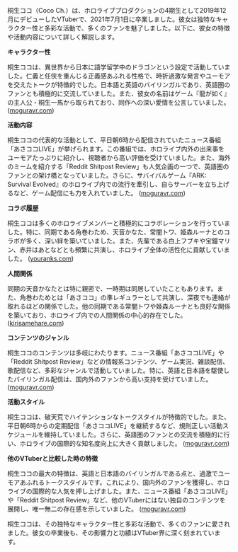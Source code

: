 桐生ココ（Coco Ch.）は、ホロライブプロダクションの4期生として2019年12月にデビューしたVTuberで、2021年7月1日に卒業しました。彼女は独特なキャラクター性と多彩な活動で、多くのファンを魅了しました。以下に、彼女の特徴や活動内容について詳しく解説します。

**キャラクター性**

桐生ココは、異世界から日本に語学留学中のドラゴンという設定で活動していました。仁義と任侠を重んじる正義感あふれる性格で、時折過激な発言やユーモアを交えたトークが特徴的でした。日本語と英語のバイリンガルであり、英語圏のファンとも積極的に交流していました。また、彼女の名前はゲーム『龍が如く』の主人公・桐生一馬から取られており、同作への深い愛情を公言していました。 ([moguravr.com](https://www.moguravr.com/kiryucoco-introduction-article/?utm_source=openai))

**活動内容**

桐生ココの代表的な活動として、平日朝6時から配信されていたニュース番組「あさココLIVE」が挙げられます。この番組では、ホロライブ内外の出来事をユーモアたっぷりに紹介し、視聴者から高い評価を受けていました。また、海外のミームを紹介する「Reddit Shitpost Review」も人気企画の一つで、英語圏のファンとの架け橋となっていました。さらに、サバイバルゲーム『ARK: Survival Evolved』のホロライブ内での流行を牽引し、自らサーバーを立ち上げるなど、ゲーム配信にも力を入れていました。 ([moguravr.com](https://www.moguravr.com/kiryucoco-introduction-article/?utm_source=openai))

**コラボ履歴**

桐生ココは多くのホロライブメンバーと積極的にコラボレーションを行っていました。特に、同期である角巻わため、天音かなた、常闇トワ、姫森ルーナとのコラボが多く、深い絆を築いていました。また、先輩である白上フブキや宝鐘マリン、赤井はあとなどとも頻繁に共演し、ホロライブ全体の活性化に貢献していました。 ([youranks.com](https://youranks.com/channels/coll_detail_list/1494/?utm_source=openai))

**人間関係**

同期の天音かなたとは特に親密で、一時期は同居していたこともあります。また、角巻わためとは「あさココ」の準レギュラーとして共演し、深夜でも連絡が取れるほどの関係でした。他の同期である常闇トワや姫森ルーナとも良好な関係を築いており、ホロライブ内での人間関係の中心的存在でした。 ([kirisamehare.com](https://kirisamehare.com/kiryu_coco/?utm_source=openai))

**コンテンツのジャンル**

桐生ココのコンテンツは多岐にわたります。ニュース番組「あさココLIVE」や「Reddit Shitpost Review」などの情報系コンテンツ、ゲーム実況、雑談配信、歌配信など、多彩なジャンルで活動していました。特に、英語と日本語を駆使したバイリンガル配信は、国内外のファンから高い支持を受けていました。 ([moguravr.com](https://www.moguravr.com/kiryucoco-introduction-article/?utm_source=openai))

**活動スタイル**

桐生ココは、破天荒でハイテンションなトークスタイルが特徴的でした。また、平日朝6時からの定期配信「あさココLIVE」を継続するなど、規則正しい活動スケジュールを維持していました。さらに、英語圏のファンとの交流を積極的に行い、ホロライブの国際的な知名度向上に大きく貢献しました。 ([moguravr.com](https://www.moguravr.com/kiryucoco-introduction-article/?utm_source=openai))

**他のVTuberと比較した時の特徴**

桐生ココの最大の特徴は、英語と日本語のバイリンガルである点と、過激でユーモアあふれるトークスタイルです。これにより、国内外のファンを獲得し、ホロライブの国際的な人気を押し上げました。また、ニュース番組「あさココLIVE」や「Reddit Shitpost Review」など、他のVTuberにはない独自のコンテンツを展開し、唯一無二の存在感を示していました。 ([moguravr.com](https://www.moguravr.com/kiryucoco-introduction-article/?utm_source=openai))

桐生ココは、その独特なキャラクター性と多彩な活動で、多くのファンに愛されました。彼女の卒業後も、その影響力と功績はVTuber界に深く刻まれています。 